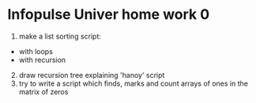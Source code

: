 # Infopulse Univer home work 0
1. make a list sorting script:
  - with loops
  - with recursion
2. draw recursion tree explaining 'hanoy' script
3. try to write a script which finds, marks and count arrays of ones in the matrix of zeros
